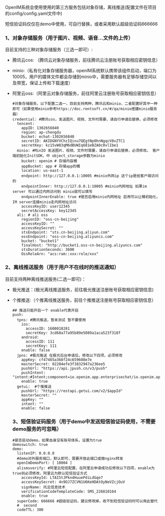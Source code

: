 OpenIM系统会使用使用的第三方服务包括对象存储，离线推送(配置文件在项目的config/config.yaml文件中)

短信验证码仅仅在demo中使用，可自行替换，或者采用默认超级验证码666666

### 1、对象存储服务（用于图片、视频、语音...文件的上传）

目前支持的三种对象存储服务（三选一即可）:

- 腾讯云cos: （腾讯云对象存储服务，前往腾讯云注册账号获取相应密钥信息）

- minio:（私有化对象存储服务器，openIM系统默认携带该组件启动，端口为10005，用户的媒体文件都会存储到minio中，需要服务器有足够存储空间以及带宽，保证上传和下载速度）

- 阿里云oss:（阿里云对象存储服务，前往阿里云注册账号获取相应密钥信息）

  ```
  #对象存储服务，以下配置二选一，目前支持两种，腾讯云和minio，二者配置好其中一种即可（如果使用minio参考https://doc.rentsoft.cn/#/qa/minio搭建minio服务器）
  credential: #腾讯cos，发送图片、视频、文件时需要，请自行申请后替换，必须修改
    tencent:
      appID: 1302656840
      region: ap-chengdu
      bucket: echat-1302656840
      secretID: AKIDGNYVChzIQinu7QEgtNp0hnNgqcV8vZTC1
      secretKey: kz15vW83qM6dBUWIq681eBZA0c0vlIbe1
    minio: #MinIO 发送图片、视频、文件时需要，请自行申请后替换，必须修改。 客户端初始化InitSDK，中 object_storage参数为minio
      bucket: openim # 存储内容桶
      appBucket: app # 存储app的桶
      location: us-east-1
      endpoint: http://127.0.0.1:10005 #minio外网ip 这个ip是给客户端访问的
      endpointInner: http://127.0.0.1:10005 #minio内网地址 如果im server 可以通过内网访问到 minio就可以填写
      endpointInnerEnable: true #是否启用minio内网地址 启用可以让桶初始化，IM server连接minio走内网地址访问
      accessKeyID: user12345
      secretAccessKey: key12345
    ali: # ali oss
      regionID: "oss-cn-beijing"
      accessKeyID: ""
      accessKeySecret: ""
      stsEndpoint: "sts.cn-beijing.aliyun.com"
      ossEndpoint: "oss-cn-beijing.aliyuncs.com"
      bucket: "bucket1"
      finalHost: "http://bucket1.oss-cn-beijing.aliyuncs.com"
      stsDurationSeconds: 3600
      OssRoleArn: "acs:ram::xxx:role/xxx"
  ```

  

### 2、离线推送服务（用于用户不在线时的推送通知）

目前支持两种离线推送服务(二选一即可)：

- 极光推送：(极光离线推送服务，前往极光推送注册账号获取相应密钥信息)

- 个推推送:（个推离线推送服务，前往个推推送注册账号获取相应密钥信息）

  ```
  ## 推送只能开启一个 enable代表开启
  push:
    tpns: #腾讯推送，暂未测试 暂不要使用
      ios:
        accessID: 1600018281
        secretKey: 3cd68a77a95b89e5089a1aca523f318f
      android:
        accessID: 111
        secretKey: 111
      enable: false
    jpns: #极光推送 在极光后台申请后，修改以下四项，必须修改
      appKey: cf47465a368f24c659608e7e
      masterSecret: 02204efe3f3832947a236ee5
      pushUrl: "https://api.jpush.cn/v3/push"
      pushIntent: "intent:#Intent;component=io.openim.app.enterprisechat/io.openim.app.enterprisechat.MainActivity;end"
      enable: true
    getui:  #个推推送
      pushUrl: "https://restapi.getui.com/v2/$appId"
      masterSecret: ""
      appKey: ""
      intent: ""
      enable: false
  ```

  ### 3、短信验证码服务（用于demo中发送短信验证码使用，不需要demo服务的可忽略）

  ```
  #是否启动demo，如果自身没有账号体系，设置为true
  demoswitch: true
  demo:
    listenIP: 0.0.0.0
    #demo对外服务端口，默认即可，需要开放此端口或做nginx转发
    openImDemoPort: [ 10004 ]
    alismsverify: #阿里云短信配置，在阿里云申请成功后修改以下四项，enable为true则必须修改，阿里云为默认短信验证方式
      accessKeyId: LTAI5tJPkn4HuuePdiLdGqe7
      accessKeySecret: 4n9OJ7ZCVN1U6KeHDAtOyNeVZcjOuV
      signName: 托云信息技术
      verificationCodeTemplateCode: SMS_226810164
      enable: true
    superCode: 666666 #超级验证码，建议修改掉，收不到短信验证码时可以用此替代
    #  second
    codeTTL: 300
  ```

  

